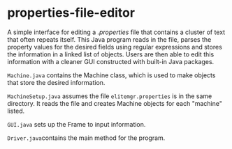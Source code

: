 # properties-file-editor
A simple interface for editing a *.properties* file that contains a cluster of text that often repeats itself. This Java program reads in the file, parses the property values for the desired fields using regular expressions and stores the information in a linked list of objects. Users are then able to edit this information with a cleaner GUI constructed with built-in Java packages.

`Machine.java` contains the Machine class, which is used to make objects that store the desired information.

`MachineSetup.java` assumes the file `elitemgr.properties` is in the same directory. It reads the file and creates Machine objects for each "machine" listed.

`GUI.java` sets up the Frame to input information.

`Driver.java`contains the main method for the program.
